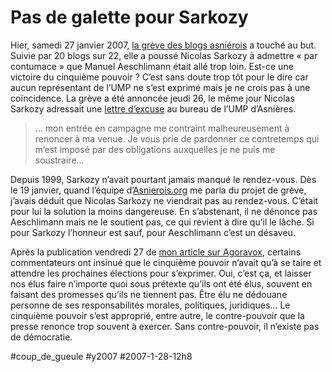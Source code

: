 # Pas de galette pour Sarkozy

Hier, samedi 27 janvier 2007, [la grève des blogs asniérois](sarkozy-au-pied-du-mur.md) a touché au but. Suivie par 20 blogs sur 22, elle a poussé Nicolas Sarkozy à admettre « par contumace » que Manuel Aeschlimann était allé trop loin. Est-ce une victoire du cinquième pouvoir ? C’est sans doute trop tôt pour le dire car aucun représentant de l’UMP ne s’est exprimé mais je ne crois pas à une coïncidence. La grève a été annoncée jeudi 26, le même jour Nicolas Sarkozy adressait une [lettre d’excuse](http://blog.tcrouzet.com/images_tc/lettresarko.pdf) au bureau de l’UMP d’Asnières.

> ... mon entrée en campagne me contraint malheureusement à renoncer à ma venue. Je vous prie de pardonner ce contretemps qui m’est imposé par des obligations auxquelles je ne puis me soustraire...

Depuis 1999, Sarkozy n’avait pourtant jamais manqué le rendez-vous. Dès le 19 janvier, quand l’équipe d’[Asnierois.org](http://asnierois.org/) me parla du projet de grève, j’avais déduit que Nicolas Sarkozy ne viendrait pas au rendez-vous. C’était pour lui la solution la moins dangereuse. En s’abstenant, il ne dénonce pas Aeschlimann mais ne le soutient pas, ce qui revient à dire qu’il le lâche. Si pour Sarkozy l’honneur est sauf, pour Aeschlimann c’est un désaveu.

Après la publication vendredi 27 de [mon article sur Agoravox](http://www.agoravox.fr/article.php3?id_article=18424), certains commentateurs ont insinué que le cinquième pouvoir n’avait qu’à se taire et attendre les prochaines élections pour s’exprimer. Oui, c’est ça, et laisser nos élus faire n’importe quoi sous prétexte qu’ils ont été élus, souvent en faisant des promesses qu’ils ne tiennent pas. Être élu ne dédouane personne de ses responsabilités morales, politiques, juridiques… Le cinquième pouvoir s’est approprié, entre autre, le contre-pouvoir que la presse renonce trop souvent à exercer. Sans contre-pouvoir, il n’existe pas de démocratie.

#coup_de_gueule #y2007 #2007-1-28-12h8
